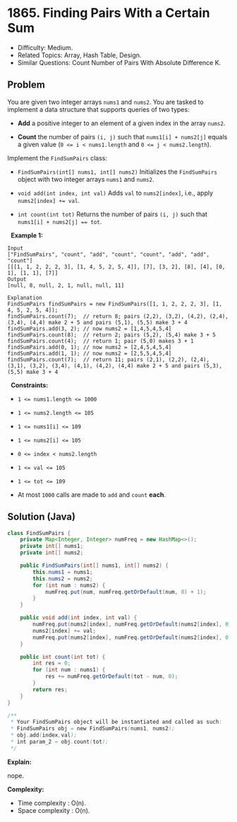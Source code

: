 # 1865. Finding Pairs With a Certain Sum

- Difficulty: Medium.
- Related Topics: Array, Hash Table, Design.
- Similar Questions: Count Number of Pairs With Absolute Difference K.

## Problem

You are given two integer arrays ```nums1``` and ```nums2```. You are tasked to implement a data structure that supports queries of two types:


	
- **Add** a positive integer to an element of a given index in the array ```nums2```.
	
- **Count** the number of pairs ```(i, j)``` such that ```nums1[i] + nums2[j]``` equals a given value (```0 <= i < nums1.length``` and ```0 <= j < nums2.length```).


Implement the ```FindSumPairs``` class:


	
- ```FindSumPairs(int[] nums1, int[] nums2)``` Initializes the ```FindSumPairs``` object with two integer arrays ```nums1``` and ```nums2```.
	
- ```void add(int index, int val)``` Adds ```val``` to ```nums2[index]```, i.e., apply ```nums2[index] += val```.
	
- ```int count(int tot)``` Returns the number of pairs ```(i, j)``` such that ```nums1[i] + nums2[j] == tot```.


 
**Example 1:**

```
Input
["FindSumPairs", "count", "add", "count", "count", "add", "add", "count"]
[[[1, 1, 2, 2, 2, 3], [1, 4, 5, 2, 5, 4]], [7], [3, 2], [8], [4], [0, 1], [1, 1], [7]]
Output
[null, 8, null, 2, 1, null, null, 11]

Explanation
FindSumPairs findSumPairs = new FindSumPairs([1, 1, 2, 2, 2, 3], [1, 4, 5, 2, 5, 4]);
findSumPairs.count(7);  // return 8; pairs (2,2), (3,2), (4,2), (2,4), (3,4), (4,4) make 2 + 5 and pairs (5,1), (5,5) make 3 + 4
findSumPairs.add(3, 2); // now nums2 = [1,4,5,4,5,4]
findSumPairs.count(8);  // return 2; pairs (5,2), (5,4) make 3 + 5
findSumPairs.count(4);  // return 1; pair (5,0) makes 3 + 1
findSumPairs.add(0, 1); // now nums2 = [2,4,5,4,5,4]
findSumPairs.add(1, 1); // now nums2 = [2,5,5,4,5,4]
findSumPairs.count(7);  // return 11; pairs (2,1), (2,2), (2,4), (3,1), (3,2), (3,4), (4,1), (4,2), (4,4) make 2 + 5 and pairs (5,3), (5,5) make 3 + 4
```

 
**Constraints:**


	
- ```1 <= nums1.length <= 1000```
	
- ```1 <= nums2.length <= 105```
	
- ```1 <= nums1[i] <= 109```
	
- ```1 <= nums2[i] <= 105```
	
- ```0 <= index < nums2.length```
	
- ```1 <= val <= 105```
	
- ```1 <= tot <= 109```
	
- At most ```1000``` calls are made to ```add``` and ```count``` **each**.



## Solution (Java)

```java
class FindSumPairs {
    private Map<Integer, Integer> numFreq = new HashMap<>();
    private int[] nums1;
    private int[] nums2;

    public FindSumPairs(int[] nums1, int[] nums2) {
        this.nums1 = nums1;
        this.nums2 = nums2;
        for (int num : nums2) {
            numFreq.put(num, numFreq.getOrDefault(num, 0) + 1);
        }
    }

    public void add(int index, int val) {
        numFreq.put(nums2[index], numFreq.getOrDefault(nums2[index], 0) - 1);
        nums2[index] += val;
        numFreq.put(nums2[index], numFreq.getOrDefault(nums2[index], 0) + 1);
    }

    public int count(int tot) {
        int res = 0;
        for (int num : nums1) {
            res += numFreq.getOrDefault(tot - num, 0);
        }
        return res;
    }
}

/**
 * Your FindSumPairs object will be instantiated and called as such:
 * FindSumPairs obj = new FindSumPairs(nums1, nums2);
 * obj.add(index,val);
 * int param_2 = obj.count(tot);
 */
```

**Explain:**

nope.

**Complexity:**

* Time complexity : O(n).
* Space complexity : O(n).
